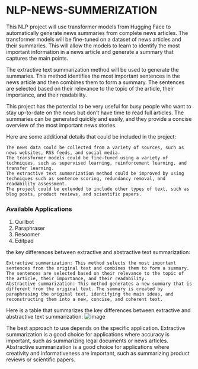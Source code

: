 # NLP-NEWS-SUMMERIZATION
This NLP project will use transformer models from Hugging Face to automatically generate news summaries from complete news articles. The transformer models will be fine-tuned on a dataset of news articles and their summaries. This will allow the models to learn to identify the most important information in a news article and generate a summary that captures the main points.

The extractive text summarization method will be used to generate the summaries. This method identifies the most important sentences in the news article and then combines them to form a summary. The sentences are selected based on their relevance to the topic of the article, their importance, and their readability.

This project has the potential to be very useful for busy people who want to stay up-to-date on the news but don't have time to read full articles. The summaries can be generated quickly and easily, and they provide a concise overview of the most important news stories.

Here are some additional details that could be included in the project:

    The news data could be collected from a variety of sources, such as news websites, RSS feeds, and social media.
    The transformer models could be fine-tuned using a variety of techniques, such as supervised learning, reinforcement learning, and transfer learning.
    The extractive text summarization method could be improved by using techniques such as sentence scoring, redundancy removal, and readability assessment.
    The project could be extended to include other types of text, such as blog posts, product reviews, and scientific papers.


### Available Applications

1) Quillbot
2) Paraphraser
3) Resoomer
4) Editpad


the key differences between extractive and abstractive text summarization:

    Extractive summarization: This method selects the most important sentences from the original text and combines them to form a summary. The sentences are selected based on their relevance to the topic of the article, their importance, and their readability.
    Abstractive summarization: This method generates a new summary that is different from the original text. The summary is created by paraphrasing the original text, identifying the main ideas, and reconstructing them into a new, concise, and coherent text.

Here is a table that summarizes the key differences between extractive and abstractive text summarization:
![image](https://github.com/pranavrelds/NLP-NEWS-SUMMERIZATION/assets/84423424/85761668-b8fd-497e-b06f-b762c8815c9f)


The best approach to use depends on the specific application. Extractive summarization is a good choice for applications where accuracy is important, such as summarizing legal documents or news articles. Abstractive summarization is a good choice for applications where creativity and informativeness are important, such as summarizing product reviews or scientific papers.
